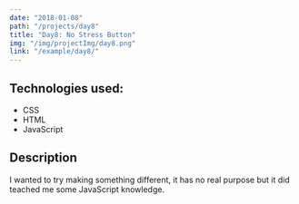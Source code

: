 ```yaml
---
date: "2018-01-08"
path: "/projects/day8"
title: "Day8: No Stress Button"
img: "/img/projectImg/day8.png"
link: "/example/day8/"
---
```


## Technologies used:

- CSS
- HTML
- JavaScript

## Description

I wanted to try making something different, it has no real purpose but it did teached me some JavaScript knowledge.

